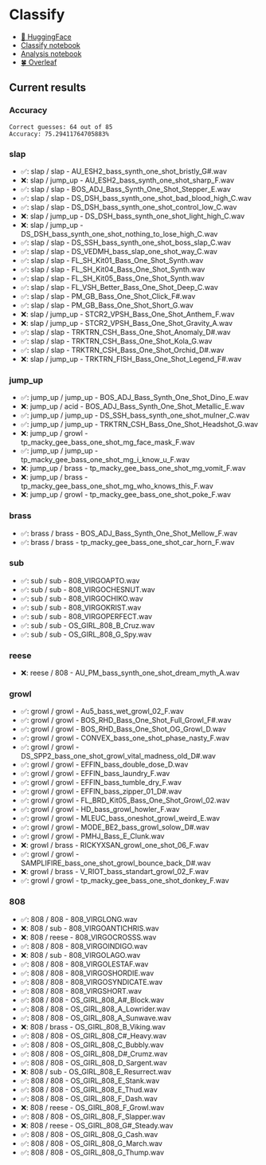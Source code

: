 # Classify
- [🤗 HuggingFace](https://huggingface.co/TheDuyx)
- [Classify notebook](https://colab.research.google.com/drive/1w3ec_ry5XV4yTZ-v3HO-gWzp1hAJdx9_?usp=sharing)
- [Analysis notebook](https://colab.research.google.com/drive/1S24Ljh89GjxLtmrfNbjkxF2DoWJBnaJF?usp=sharing)
- [🍀 Overleaf](https://github.com/ThaDuyx/overleaf)

## Current results
### Accuracy
```
Correct guesses: 64 out of 85
Accuracy: 75.29411764705883%
```

### slap
- ✅: slap / slap - AU_ESH2_bass_synth_one_shot_bristly_G#.wav
- ❌: slap / jump_up - AU_ESH2_bass_synth_one_shot_sharp_F.wav
- ✅: slap / slap - BOS_ADJ_Bass_Synth_One_Shot_Stepper_E.wav
- ✅: slap / slap - DS_DSH_bass_synth_one_shot_bad_blood_high_C.wav
- ✅: slap / slap - DS_DSH_bass_synth_one_shot_control_low_C.wav
- ❌: slap / jump_up - DS_DSH_bass_synth_one_shot_light_high_C.wav
- ❌: slap / jump_up - DS_DSH_bass_synth_one_shot_nothing_to_lose_high_C.wav
- ✅: slap / slap - DS_SSH_bass_synth_one_shot_boss_slap_C.wav
- ✅: slap / slap - DS_VEDMH_bass_slap_one_shot_way_C.wav
- ✅: slap / slap - FL_SH_Kit01_Bass_One_Shot_Synth.wav
- ✅: slap / slap - FL_SH_Kit04_Bass_One_Shot_Synth.wav
- ✅: slap / slap - FL_SH_Kit05_Bass_One_Shot_Synth.wav
- ✅: slap / slap - FL_VSH_Better_Bass_One_Shot_Deep_C.wav
- ✅: slap / slap - PM_GB_Bass_One_Shot_Click_F#.wav
- ✅: slap / slap - PM_GB_Bass_One_Shot_Short_G.wav
- ❌: slap / jump_up - STCR2_VPSH_Bass_One_Shot_Anthem_F.wav
- ❌: slap / jump_up - STCR2_VPSH_Bass_One_Shot_Gravity_A.wav
- ✅: slap / slap - TRKTRN_CSH_Bass_One_Shot_Anomaly_D#.wav
- ✅: slap / slap - TRKTRN_CSH_Bass_One_Shot_Kola_G.wav
- ✅: slap / slap - TRKTRN_CSH_Bass_One_Shot_Orchid_D#.wav
- ❌: slap / jump_up - TRKTRN_FISH_Bass_One_Shot_Legend_F#.wav

### jump_up
- ✅: jump_up / jump_up - BOS_ADJ_Bass_Synth_One_Shot_Dino_E.wav
- ❌: jump_up / acid - BOS_ADJ_Bass_Synth_One_Shot_Metallic_E.wav
- ✅: jump_up / jump_up - DS_SSH_bass_synth_one_shot_mulner_C.wav
- ✅: jump_up / jump_up - TRKTRN_CSH_Bass_One_Shot_Headshot_G.wav
- ❌: jump_up / growl - tp_macky_gee_bass_one_shot_mg_face_mask_F.wav
- ✅: jump_up / jump_up - tp_macky_gee_bass_one_shot_mg_i_know_u_F.wav
- ❌: jump_up / brass - tp_macky_gee_bass_one_shot_mg_vomit_F.wav
- ❌: jump_up / brass - tp_macky_gee_bass_one_shot_mg_who_knows_this_F.wav
- ❌: jump_up / growl - tp_macky_gee_bass_one_shot_poke_F.wav

### brass
- ✅: brass / brass - BOS_ADJ_Bass_Synth_One_Shot_Mellow_F.wav
- ✅: brass / brass - tp_macky_gee_bass_one_shot_car_horn_F.wav

### sub
- ✅: sub / sub - 808_VIRGOAPTO.wav
- ✅: sub / sub - 808_VIRGOCHESNUT.wav
- ✅: sub / sub - 808_VIRGOCHIKO.wav
- ✅: sub / sub - 808_VIRGOKRIST.wav
- ✅: sub / sub - 808_VIRGOPERFECT.wav
- ✅: sub / sub - OS_GIRL_808_B_Cruz.wav
- ✅: sub / sub - OS_GIRL_808_G_Spy.wav

### reese
- ❌: reese / 808 - AU_PM_bass_synth_one_shot_dream_myth_A.wav

### growl
- ✅: growl / growl - Au5_bass_wet_growl_02_F.wav
- ✅: growl / growl - BOS_RHD_Bass_One_Shot_Full_Growl_F#.wav
- ✅: growl / growl - BOS_RHD_Bass_One_Shot_OG_Growl_D.wav
- ✅: growl / growl - CONVEX_bass_one_shot_phase_nasty_F.wav
- ✅: growl / growl - DS_SPP2_bass_one_shot_growl_vital_madness_old_D#.wav
- ✅: growl / growl - EFFIN_bass_double_dose_D.wav
- ✅: growl / growl - EFFIN_bass_laundry_F.wav
- ✅: growl / growl - EFFIN_bass_tumble_dry_F.wav
- ✅: growl / growl - EFFIN_bass_zipper_01_D#.wav
- ✅: growl / growl - FL_BRD_Kit05_Bass_One_Shot_Growl_02.wav
- ✅: growl / growl - HD_bass_growl_howler_F.wav
- ✅: growl / growl - MLEUC_bass_oneshot_growl_weird_E.wav
- ✅: growl / growl - MODE_BE2_bass_growl_solow_D#.wav
- ✅: growl / growl - PMHJ_Bass_E_Clunk.wav
- ❌: growl / brass - RICKYXSAN_growl_one_shot_06_F.wav
- ✅: growl / growl - SAMPLIFIRE_bass_one_shot_growl_bounce_back_D#.wav
- ❌: growl / brass - V_RIOT_bass_standart_growl_02_F.wav
- ✅: growl / growl - tp_macky_gee_bass_one_shot_donkey_F.wav

### 808
- ✅: 808 / 808 - 808_VIRGLONG.wav
- ❌: 808 / sub - 808_VIRGOANTICHRIS.wav
- ❌: 808 / reese - 808_VIRGOCROSSS.wav
- ✅: 808 / 808 - 808_VIRGOINDIGO.wav
- ❌: 808 / sub - 808_VIRGOLAGO.wav
- ✅: 808 / 808 - 808_VIRGOLESTAF.wav
- ✅: 808 / 808 - 808_VIRGOSHORDIE.wav
- ✅: 808 / 808 - 808_VIRGOSYNDICATE.wav
- ✅: 808 / 808 - 808_VIRGSHORT.wav
- ✅: 808 / 808 - OS_GIRL_808_A#_Block.wav
- ✅: 808 / 808 - OS_GIRL_808_A_Lowrider.wav
- ✅: 808 / 808 - OS_GIRL_808_A_Sunwave.wav
- ❌: 808 / brass - OS_GIRL_808_B_Viking.wav
- ✅: 808 / 808 - OS_GIRL_808_C#_Heavy.wav
- ✅: 808 / 808 - OS_GIRL_808_C_Bubbly.wav
- ✅: 808 / 808 - OS_GIRL_808_D#_Crumz.wav
- ✅: 808 / 808 - OS_GIRL_808_D_Sargent.wav
- ❌: 808 / sub - OS_GIRL_808_E_Resurrect.wav
- ✅: 808 / 808 - OS_GIRL_808_E_Stank.wav
- ✅: 808 / 808 - OS_GIRL_808_E_Thud.wav
- ✅: 808 / 808 - OS_GIRL_808_F_Dash.wav
- ❌: 808 / reese - OS_GIRL_808_F_Growl.wav
- ✅: 808 / 808 - OS_GIRL_808_F_Slapper.wav
- ❌: 808 / reese - OS_GIRL_808_G#_Steady.wav
- ✅: 808 / 808 - OS_GIRL_808_G_Cash.wav
- ✅: 808 / 808 - OS_GIRL_808_G_March.wav
- ✅: 808 / 808 - OS_GIRL_808_G_Thump.wav
